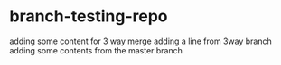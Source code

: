 # branch-testing-repo
adding some content for 3 way merge
adding a line from 3way branch
adding some contents from the master branch
